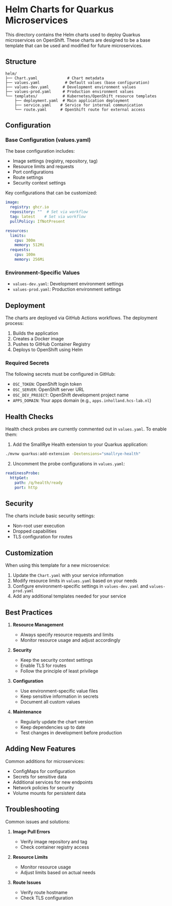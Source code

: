 # Helm Charts for Quarkus Microservices

This directory contains the Helm charts used to deploy Quarkus microservices on OpenShift. These charts are designed to be a base template that can be used and modified for future microservices.

## Structure

```
helm/
├── Chart.yaml             # Chart metadata
├── values.yaml           # Default values (base configuration)
├── values-dev.yaml      # Development environment values
├── values-prod.yaml     # Production environment values
└── templates/           # Kubernetes/OpenShift resource templates
    ├── deployment.yaml  # Main application deployment
    ├── service.yaml    # Service for internal communication
    └── route.yaml      # OpenShift route for external access
```

## Configuration

### Base Configuration (values.yaml)

The base configuration includes:
- Image settings (registry, repository, tag)
- Resource limits and requests
- Port configurations
- Route settings
- Security context settings

Key configurations that can be customized:
```yaml
image:
  registry: ghcr.io
  repository: ""  # Set via workflow
  tag: latest    # Set via workflow
  pullPolicy: IfNotPresent

resources:
  limits:
    cpu: 300m
    memory: 512Mi
  requests:
    cpu: 100m
    memory: 256Mi
```

### Environment-Specific Values

- `values-dev.yaml`: Development environment settings
- `values-prod.yaml`: Production environment settings

## Deployment

The charts are deployed via GitHub Actions workflows. The deployment process:
1. Builds the application
2. Creates a Docker image
3. Pushes to GitHub Container Registry
4. Deploys to OpenShift using Helm

### Required Secrets

The following secrets must be configured in GitHub:
- `OSC_TOKEN`: OpenShift login token
- `OSC_SERVER`: OpenShift server URL
- `OSC_DEV_PROJECT`: OpenShift development project name
- `APPS_DOMAIN`: Your apps domain (e.g., `apps.inholland.hcs-lab.nl`)

## Health Checks

Health check probes are currently commented out in `values.yaml`. To enable them:

1. Add the SmallRye Health extension to your Quarkus application:
```bash
./mvnw quarkus:add-extension -Dextensions="smallrye-health"
```

2. Uncomment the probe configurations in `values.yaml`:
```yaml
readinessProbe:
  httpGet:
    path: /q/health/ready
    port: http
```

## Security

The charts include basic security settings:
- Non-root user execution
- Dropped capabilities
- TLS configuration for routes

## Customization

When using this template for a new microservice:

1. Update the `Chart.yaml` with your service information
2. Modify resource limits in `values.yaml` based on your needs
3. Configure environment-specific settings in `values-dev.yaml` and `values-prod.yaml`
4. Add any additional templates needed for your service

## Best Practices

1. **Resource Management**
   - Always specify resource requests and limits
   - Monitor resource usage and adjust accordingly

2. **Security**
   - Keep the security context settings
   - Enable TLS for routes
   - Follow the principle of least privilege

3. **Configuration**
   - Use environment-specific value files
   - Keep sensitive information in secrets
   - Document all custom values

4. **Maintenance**
   - Regularly update the chart version
   - Keep dependencies up to date
   - Test changes in development before production

## Adding New Features

Common additions for microservices:
- ConfigMaps for configuration
- Secrets for sensitive data
- Additional services for new endpoints
- Network policies for security
- Volume mounts for persistent data

## Troubleshooting

Common issues and solutions:
1. **Image Pull Errors**
   - Verify image repository and tag
   - Check container registry access

2. **Resource Limits**
   - Monitor resource usage
   - Adjust limits based on actual needs

3. **Route Issues**
   - Verify route hostname
   - Check TLS configuration